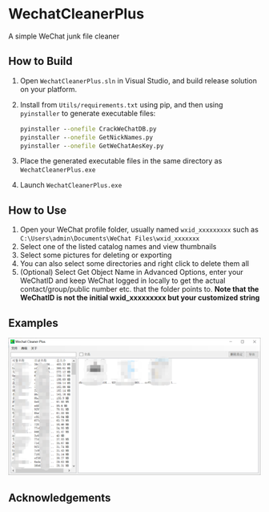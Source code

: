 # WechatCleanerPlus

A simple WeChat junk file cleaner

## How to Build

1. Open `WechatCleanerPlus.sln` in Visual Studio, and build release solution on your platform.

2. Install from `Utils/requirements.txt` using pip, and then using `pyinstaller` to generate executable files:

   ```cmd
   pyinstaller --onefile CrackWeChatDB.py 
   pyinstaller --onefile GetNickNames.py 
   pyinstaller --onefile GetWeChatAesKey.py 
   ```

3. Place the generated executable files in the same directory as `WechatCleanerPlus.exe`

4. Launch `WechatCleanerPlus.exe`

## How to Use

1. Open your WeChat profile folder, usually named `wxid_xxxxxxxxx` such as `C:\Users\admin\Documents\WeChat Files\wxid_xxxxxxx`
2. Select one of the listed catalog names and view thumbnails
3. Select some pictures for deleting or exporting
4. You can also select some directories and right click to delete them all
5. (Optional) Select Get Object Name in Advanced Options, enter your WeChatID and keep WeChat logged in locally to get the actual contact/group/public number etc. that the folder points to. **Note that the WeChatID is not the initial wxid_xxxxxxxxx but your customized string**

## Examples

![1](./1.png)

## Acknowledgements